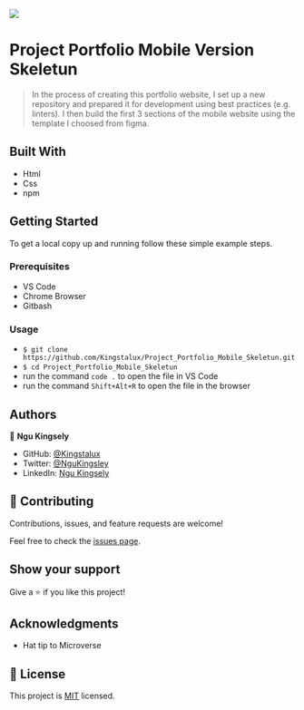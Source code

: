 ![](https://img.shields.io/badge/Microverse-blueviolet)

# Project Portfolio Mobile Version Skeletun

>In the process of creating this portfolio website, I set up a new repository and prepared it for development using best practices (e.g. linters). I then build the first 3 sections of the mobile website using the template I choosed from figma.




## Built With

- Html
- Css
- npm


## Getting Started

To get a local copy up and running follow these simple example steps.

### Prerequisites

- VS Code
- Chrome Browser
- Gitbash

### Usage
- `$ git clone https://github.com/Kingstalux/Project_Portfolio_Mobile_Skeletun.git`
- `$ cd Project_Portfolio_Mobile_Skeletun`
- run the command `code .` to open the file in VS Code
- run the command `Shift+Alt+R` to open the file in the browser




## Authors

👤 **Ngu Kingsely**

- GitHub: [@Kingstalux](https://github.com/Kingstalux)
- Twitter: [@NguKingsley](https://twitter.com/NguKingsley)
- LinkedIn: [Ngu Kingsely](https://www.linkedin.com/in/ngu-kingsely-junior-cho-974b60136/)


## 🤝 Contributing

Contributions, issues, and feature requests are welcome!

Feel free to check the [issues page](https://github.com/Kingstalux/Project_Portfolio_Mobile_Skeletun/issues).

## Show your support

Give a ⭐️ if you like this project!

## Acknowledgments

- Hat tip to Microverse

## 📝 License

This project is [MIT](./MIT.md) licensed.